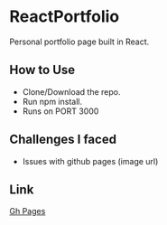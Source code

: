 # ReactPortfolio

Personal portfolio page built in React.

## How to Use
* Clone/Download the repo.
* Run npm install.
* Runs on PORT 3000

## Challenges I faced
* Issues with github pages (image url)

## Link
[Gh Pages](https://jsanthos01.github.io/ReactPortfolio/)

